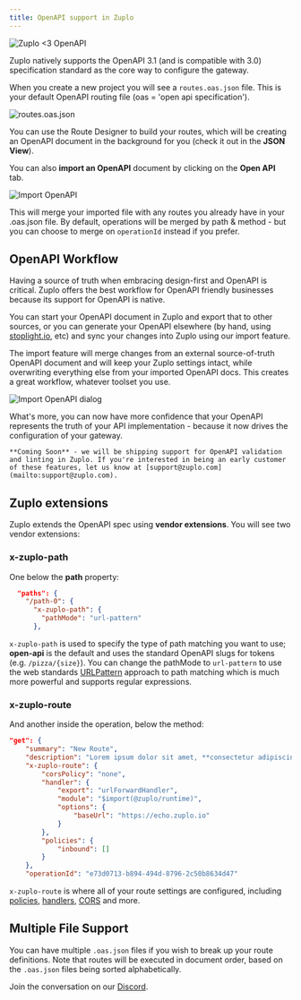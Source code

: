 ```yaml
---
title: OpenAPI support in Zuplo
---
```


![Zuplo <3 OpenAPI](https://cdn.zuplo.com/assets/6843d057-a45e-49c0-a546-bb3702fd0cd1.png)

Zuplo natively supports the OpenAPI 3.1 (and is compatible with 3.0) specification standard as the core way to configure the gateway.

When you create a new project you will see a `routes.oas.json` file. This is your default OpenAPI routing file (oas = 'open api specification').

![routes.oas.json](https://cdn.zuplo.com/assets/ac1b4a8a-7e5b-49de-be58-7c1edcd26701.png)

You can use the Route Designer to build your routes, which will be creating an OpenAPI document in the background for you (check it out in the **JSON View**).

You can also **import an OpenAPI** document by clicking on the **Open API** tab.

![Import OpenAPI](https://cdn.zuplo.com/assets/73ad9166-9d53-464e-ae66-831b709f861e.png)

This will merge your imported file with any routes you already have in your .oas.json file. By default, operations will be merged by path & method - but you can choose to merge on `operationId` instead if you prefer.

## OpenAPI Workflow

Having a source of truth when embracing design-first and OpenAPI is critical. Zuplo offers the best workflow for OpenAPI friendly businesses because its support for OpenAPI is native.

You can start your OpenAPI document in Zuplo and export that to other sources, or you can generate your OpenAPI elsewhere (by hand, using [stoplight.io](https://stoplight.io), etc) and sync your changes into Zuplo using our import feature.

The import feature will merge changes from an external source-of-truth OpenAPI document and will keep your Zuplo settings intact, while overwriting everything else from your imported OpenAPI docs. This creates a great workflow, whatever toolset you use.

![Import OpenAPI dialog](https://cdn.zuplo.com/assets/28512107-8c41-4974-8319-c9ec50734331.png)

What's more, you can now have more confidence that your OpenAPI represents the truth of your API implementation - because it now drives the configuration of your gateway.

    **Coming Soon** - we will be shipping support for OpenAPI validation and linting in Zuplo. If you're interested in being an early customer of these features, let us know at [support@zuplo.com](mailto:support@zuplo.com).

## Zuplo extensions

Zuplo extends the OpenAPI spec using **vendor extensions**. You will see two vendor extensions:

### x-zuplo-path

One below the **path** property:

```json
  "paths": {
    "/path-0": {
      "x-zuplo-path": {
        "pathMode": "url-pattern"
      },
```

`x-zuplo-path` is used to specify the type of path matching you want to use; **open-api** is the default and uses the standard OpenAPI slugs for tokens (e.g. `/pizza/{size}`). You can change the pathMode to `url-pattern` to use the web standards [URLPattern](https://developer.mozilla.org/en-US/docs/Web/API/URLPattern) approach to path matching which is much more powerful and supports regular expressions.

### x-zuplo-route

And another inside the operation, below the method:

```json
"get": {
    "summary": "New Route",
    "description": "Lorem ipsum dolor sit amet, **consectetur adipiscing** elit, sed do `eiusmod tempor` incididunt ut labore et dolore magna aliqua.",
    "x-zuplo-route": {
        "corsPolicy": "none",
        "handler": {
            "export": "urlForwardHandler",
            "module": "$import(@zuplo/runtime)",
            "options": {
                "baseUrl": "https://echo.zuplo.io"
            }
        },
        "policies": {
            "inbound": []
        }
    },
    "operationId": "e73d0713-b894-494d-8796-2c50b8634d47"
```

`x-zuplo-route` is where all of your route settings are configured, including [policies](/docs/policies/), [handlers](/docs/handlers/), [CORS](/docs/articles/custom-cors-policy.md) and more.

## Multiple File Support

You can have multiple `.oas.json` files if you wish to break up your route definitions. Note that routes will be executed in document order, based on the `.oas.json` files being sorted alphabetically.

Join the conversation on our [Discord](https://discord.gg/8QbEjr2MgZ).
